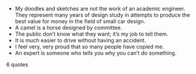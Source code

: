  - My doodles and sketches are not the work of an academic engineer. They represent many years of design study in attempts to produce the best value for money in the field of small car design.
 - A camel is a horse designed by committee.
 - The public don’t know what they want; it’s my job to tell them.
 - It is much easier to drive without having an accident.
 - I feel very, very proud that so many people have copied me.
 - An expert is someone who tells you why you can’t do something.

6 quotes